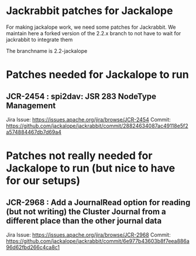 # Jackrabbit patches for Jackalope

For making jackalope work, we need some patches for Jackrabbit. We maintain here a forked version of the 2.2.x branch to not have to wait for jackrabbit to integrate them

The branchname is 2.2-jackalope

# Patches needed for Jackalope to run

## JCR-2454 : spi2dav: JSR 283 NodeType Management

Jira Issue: https://issues.apache.org/jira/browse/JCR-2454 
Commit: https://github.com/jackalope/jackrabbit/commit/28824634087ac49118e5f2a574884467db7d69a4


# Patches not really needed for Jackalope to run (but nice to have for our setups)

## JCR-2968 : Add a JournalRead option for reading (but not writing) the Cluster Journal from a different place than the other journal data

Jira Issue: https://issues.apache.org/jira/browse/JCR-2968
Commit: https://github.com/jackalope/jackrabbit/commit/6e977b43603b8f7eea886a96d62fbd266c4ca8c1
